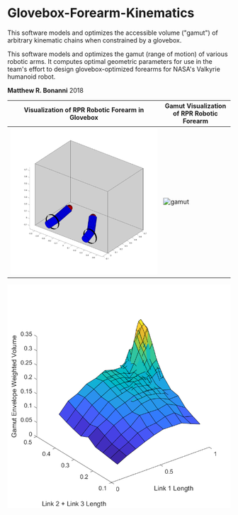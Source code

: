 # Glovebox-Forearm-Kinematics
This software models and optimizes the accessible volume ("gamut") of arbitrary kinematic chains when constrained by a glovebox.

This software models and optimizes the gamut (range of motion) of various robotic arms.
It computes optimal geometric parameters for use in the team's effort to design glovebox-optimized forearms for NASA's Valkyrie humanoid robot.

__Matthew R. Bonanni__
2018

| Visualization of RPR Robotic Forearm in Glovebox | Gamut Visualization of RPR Robotic Forearm |
|-|-|
| ![arms](resources/rpr.png "Visualization of RPR Robotic Forearm in Glovebox") | ![gamut](resources/gamut_rpr.png "Gamut Visualization of RPR Robotic Forearm") |

![optimization](resources/optimization.png "Optimization Surface of RPR Robotic Forearm")

